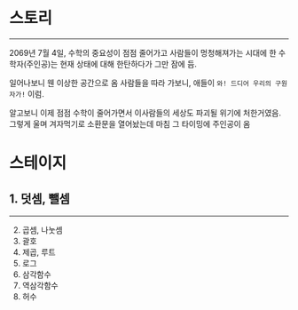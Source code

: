 # 스토리

---

2069년 7월 4일, 수학의 중요성이 점점 줄어가고 사람들이 멍청해져가는 시대에
한 수학자(주인공)는 현재 상태에 대해 한탄하다가 그만 잠에 듬.

일어나보니 웬 이상한 공간으로 옴
사람들을 따라 가보니, 애들이
`와! 드디어 우리의 구원자가!` 이럼.

알고보니 이제 점점 수학이 줄어가면서
이사람들의 세상도 파괴될 위기에 처한거였음.
그렇게 울며 겨자먹기로 소환문을 열어놨는데 마침 그 타이밍에 주인공이 옴

# 스테이지

## 1. 덧셈, 뺄셈

---



2. 곱셈, 나눗셈
3. 괄호
4. 제곱, 루트
5. 로그
6. 삼각함수
7. 역삼각함수
8. 허수